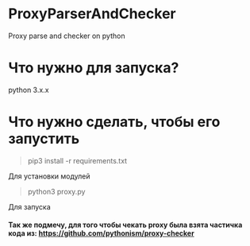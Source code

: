 # ProxyParserAndChecker
Proxy parse and checker on python

# Что нужно для запуска?
python 3.x.x

# Что нужно сделать, чтобы его запустить
> pip3 install -r requirements.txt

Для установки модулей

> python3 proxy.py

Для запуска

#### Так же подмечу, для того чтобы чекать proxy была взята частичка кода из: https://github.com/pythonism/proxy-checker
